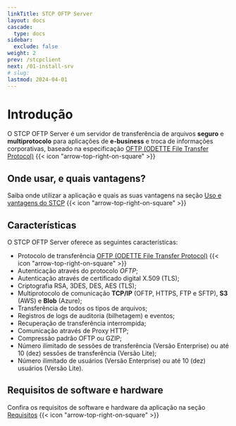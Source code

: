 ```yaml
---
linkTitle: STCP OFTP Server
layout: docs
cascade:
  type: docs
sidebar:
  exclude: false
weight: 2
prev: /stcpclient
next: /01-install-srv
# slug:
lastmod: 2024-04-01
---
```

# Introdução

O STCP OFTP Server é um servidor de transferência de arquivos **seguro** e **multiprotocolo** para aplicações de **e-business** e troca de informações corporativas, baseado na especificação <a href="/utils/protocols/#oftp" target="_blank">OFTP (ODETTE File Transfer Protocol)</a> {{< icon "arrow-top-right-on-square" >}} &nbsp;
## Onde usar, e quais vantagens?

Saiba onde utilizar a aplicação e quais as suas vantagens na seção <a href="/utils/advantages" target="_blank">Uso e vantagens do STCP</a> {{< icon "arrow-top-right-on-square" >}}

## Características

O STCP OFTP Server oferece as seguintes características:

* Protocolo de transferência <a href="/utils/protocols/#oftp" target="_blank">OFTP (ODETTE File Transfer Protocol)</a> {{< icon "arrow-top-right-on-square" >}} &nbsp;
* Autenticação através do protocolo *OFTP*;
* Autenticação através de certificado digital X.509 (TLS);
* Criptografia RSA, 3DES, DES, AES (TLS);
* Multiprotocolo de comunicação **TCP/IP** (OFTP, HTTPS, FTP e SFTP), **S3** (AWS) e **Blob** (Azure);
* Transferência de todos os tipos de arquivos;
* Registros de logs de auditoria (bilhetagem) e eventos;
* Recuperação de transferência interrompida;
* Comunicação através de Proxy HTTP;
* Compressão padrão OFTP ou GZIP;
* Número ilimitado de sessões de transferência (Versão Enterprise) ou até 10 (dez) sessões de transferência (Versão Lite);
* Número ilimitado de usuários (Versão Enterprise) ou até 10 (dez) usuários (Versão Lite).

## Requisitos de software e hardware

Confira os requisitos de software e hardware da aplicação na seção <a href="/utils/requirements/" target="_blank">Requisitos</a> {{< icon "arrow-top-right-on-square" >}} &nbsp;



